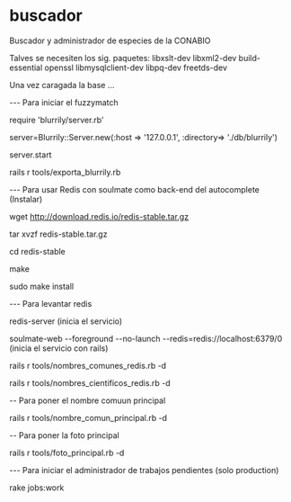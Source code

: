 buscador
========

Buscador y administrador de especies de la CONABIO

Talves se necesiten los sig. paquetes: libxslt-dev libxml2-dev build-essential openssl libmysqlclient-dev libpq-dev freetds-dev



Una vez caragada la base ...


--- Para iniciar el fuzzymatch

require 'blurrily/server.rb'

server=Blurrily::Server.new(:host => '127.0.0.1', :directory=> './db/blurrily')

server.start

rails r tools/exporta_blurrily.rb


--- Para usar Redis con soulmate como back-end del autocomplete (Instalar)

wget http://download.redis.io/redis-stable.tar.gz

tar xvzf redis-stable.tar.gz

cd redis-stable

make

sudo make install


--- Para levantar redis

redis-server (inicia el servicio)

soulmate-web --foreground --no-launch --redis=redis://localhost:6379/0  (inicia el servicio con rails)

rails r tools/nombres_comunes_redis.rb -d

rails r tools/nombres_cientificos_redis.rb -d



-- Para poner el nombre comuun principal

rails r tools/nombre_comun_principal.rb -d



-- Para poner la foto principal

rails r tools/foto_principal.rb -d



--- Para iniciar el administrador de trabajos pendientes (solo production)

rake jobs:work

